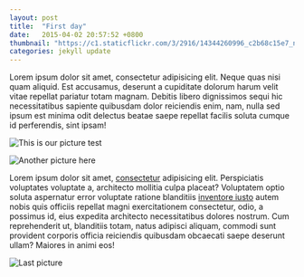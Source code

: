 ```yaml
---
layout: post
title:  "First day"
date:   2015-04-02 20:57:52 +0800
thumbnail: "https://c1.staticflickr.com/3/2916/14344260996_c2b68c15e7_n.jpg"
categories: jekyll update
---
```


Lorem ipsum dolor sit amet, consectetur adipisicing elit. Neque quas nisi quam aliquid. Est accusamus, deserunt a cupiditate dolorum harum velit vitae repellat pariatur totam magnam. Debitis libero dignissimos sequi hic necessitatibus sapiente quibusdam dolor reiciendis enim, nam, nulla sed ipsum est minima odit delectus beatae saepe repellat facilis soluta cumque id perferendis, sint ipsam!

![This is our picture test](http://im.vsco.co/1/51f48bb095e8247120/56d19abe40955b61337b8a81/vsco_022716.jpg)

![Another picture here](http://im.vsco.co/1/51f48bb095e8247120/5687e08745331ed8698b4568/23b81fbf-c91f-4434-b5a7-ec04ddefe9f6.jpg)

Lorem ipsum dolor sit amet, [consectetur] adipisicing elit. Perspiciatis voluptates voluptate a, architecto mollitia culpa placeat? Voluptatem optio soluta aspernatur error voluptate ratione blanditiis [inventore iusto] autem nobis quis officiis repellat magni exercitationem consectetur, odio, a possimus id, eius expedita architecto necessitatibus dolores nostrum. Cum reprehenderit ut, blanditiis totam, natus adipisci aliquam, commodi sunt provident corporis officia reiciendis quibusdam obcaecati saepe deserunt ullam? Maiores in animi eos!

![Last picture](http://im.vsco.co/1/51f48bb095e8247120/5687de5e28331ecd628b456b/829050f7-8c9d-49bd-8762-f30360089bf2.jpg?w=800&dpr=1)

[consectetur]:		http://www.google.com
[inventore iusto]:	http://www.facebook.com